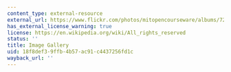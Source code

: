 ```yaml
---
content_type: external-resource
external_url: https://www.flickr.com/photos/mitopencourseware/albums/72157621892931990/
has_external_license_warning: true
license: https://en.wikipedia.org/wiki/All_rights_reserved
status: ''
title: Image Gallery
uid: 18f8def3-9ffb-4b57-ac91-c4437256fd1c
wayback_url: ''
---
```


